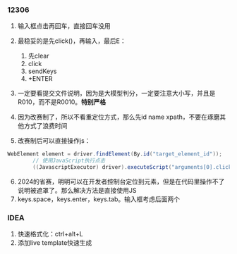 ### 12306

1. 输入框点击再回车，直接回车没用
2. 最稳妥的是先click()，再输入，最后E：
   1. 先clear
   2. click
   3. sendKeys
   4. +ENTER

3. 一定要看提交文件说明，因为是大模型判分，一定要注意大小写，并且是R010，而不是R0010。**特别严格**
4. 因为改赛制了，所以不看重定位方式，那么先id name xpath，不要在琢磨其他方式了浪费时间
5. 改赛制后可以直接操作js：

```java
WebElement element = driver.findElement(By.id("target_element_id"));
        // 使用JavaScript执行点击
        ((JavascriptExecutor) driver).executeScript("arguments[0].click();", element);
```

6. 2024的省赛，明明可以在开发者控制台定位到元素，但是在代码里操作不了说明被遮罩了。那么解决方法是直接使用JS
7. keys.space，keys.enter，keys.tab。输入框考虑后面两个











### IDEA

1. 快速格式化：ctrl+alt+L
2. 添加live template快速生成
